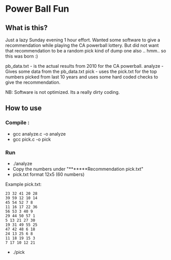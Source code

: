 # Power Ball Fun

## What is this?
Just a lazy Sunday evening 1 hour effort. Wanted some software to give a recommendation while playing the CA powerball lottery. But did not want that recommendation to be a random pick kind of dump one also .. hmm.. so this was born :)

pb_data.txt - is the actual results from 2010 for the CA powerball.
analyze - Gives some data from the pb_data.txt
pick - uses the pick.txt for the top numbers picked from last 10 years and uses some hard coded checks to give the recommendation.

NB: Software is not optimized. Its a really dirty coding.

## How to use
### Compile :
* gcc analyze.c -o analyze
* gcc pick.c -o pick

### Run
* ./analyze
* Copy the numbers under
  "*******Recommendation pick.txt"
* pick.txt format
  12x5 (60 numbers)

Example pick.txt:
```
23 32 41 20 28
39 59 12 10 14
45 54 52 7 8
11 16 17 22 36
56 53 3 40 9
29 44 50 57 1
5 13 21 27 30
19 31 49 55 25
47 42 48 6 18
24 13 25 6 8
11 18 19 15 3
7 17 10 12 21
```
* ./pick

